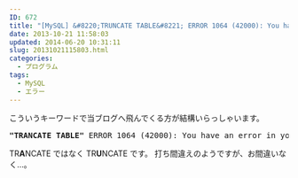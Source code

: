```yaml
---
ID: 672
title: "[MySQL] &#8220;TRUNCATE TABLE&#8221; ERROR 1064 (42000): You have an error in your SQL syntax;"
date: 2013-10-21 11:58:03
updated: 2014-06-20 10:31:11
slug: 20131021115803.html
categories:
  - プログラム
tags:
  - MySQL
  - エラー
---
```


こういうキーワードで当ブログへ飛んでくる方が結構いらっしゃいます。

<pre><strong>"TRANCATE TABLE"</strong> ERROR 1064 (42000): You have an error in your SQL syntax;</pre>

<!--more-->

TR<b>A</b>NCATE ではなく TR<b>U</b>NCATE です。
打ち間違えのようですが、お間違いなく…。
